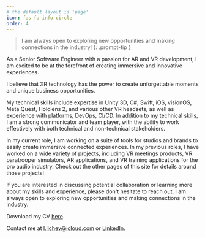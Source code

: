 ```yaml
---
# the default layout is 'page'
icon: fas fa-info-circle
order: 4
---
```


> I am always open to exploring new opportunities and making connections in the industry!
{: .prompt-tip }


As a Senior Software Engineer with a passion for AR and VR development, I am excited to be at the forefront of creating immersive and innovative experiences.

I believe that XR technology has the power to create unforgettable moments and unique business opportunities.

My technical skills include expertise in Unity 3D, C#, Swift, iOS, visionOS, Meta Quest, Hololens 2, and various other VR headsets, as well as experience with platforms, DevOps, CI/CD. In addition to my technical skills, I am a strong communicator and team player, with the ability to work effectively with both technical and non-technical stakeholders.

In my current role, I am working on a suite of tools for studios and brands to easily create immersive connected experiences. In my previous roles, I have worked on a wide variety of projects, including VR meetings products, VR paratrooper simulators, AR applications, and VR training applications for the pro audio industry. Check out the other pages of this site for details around those projects!

If you are interested in discussing potential collaboration or learning more about my skills and experience, please don't hesitate to reach out. I am always open to exploring new opportunities and making connections in the industry.

Download my CV [here](https://www.icloud.com/iclouddrive/0cbEgm7g5XGmcY48PrY9Q8EOQ#Lyubomir_Lichev_2024_CV).

Contact me at [l.lichev@icloud.com](mailto:l.lichev@icloud.com) or [LinkedIn](https://www.linkedin.com/in/lyubomir-lichev).

